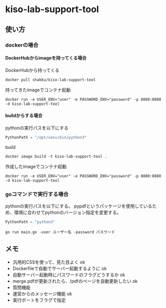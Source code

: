 # kiso-lab-support-tool

## 使い方

### dockerの場合

#### DockerHubからimageを持ってくる場合

DockerHubから持ってくる

```shell
docker pull shakku/kiso-lab-support-tool
```

持ってきたimageでコンテナ起動

```shell
docker run -e USER_ENV="user" -e PASSWORD_ENV="password" -p 8080:8080 -d kiso-lab-support-tool
```

#### buildからする場合

pythonの実行パスを以下にする

```go:main.go
PythonPath = "/opt/venv/bin/python3"
```

build

```shell
docker image build -t kiso-lab-support-tool .
```

作成したimageでコンテナ起動

```shell
docker run -e USER_ENV="user" -e PASSWORD_ENV="password" -p 8080:8080 -d kiso-lab-support-tool
```

### goコマンドで実行する場合

pythonの実行パスを以下にする。
pypdfというパッケージを使用しているため、環境に合わせてpythonのバージョン指定を変更する。

```go:main.go
PythonPath = "python3"
```

```shell
go run main.go -user ユーザー名 -password パスワード
```

## メモ

- 汎用的CSSを使って、見た目よく ok
- Dockerfileで自動でサーバー起動するように ok
- 自動サーバー起動時にパスワードのフラグどうするか ok
- merge.pdfが更新されたら、/pdfのページを自動更新したい ok
- 質問機能
- 運営からのメッセージ機能 ok
- 実行ポートをフラグで指定
